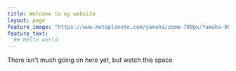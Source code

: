 ```yaml
---
title: Welcome to my website
layout: page
feature_image: "https://www.motoplanete.com/yamaha/zoom-700px/Yamaha-900-Tracer-2019-700px.jpg"
feature_text: 
  ## Hello world
---
```


There isn't much going on here yet, but watch this space
